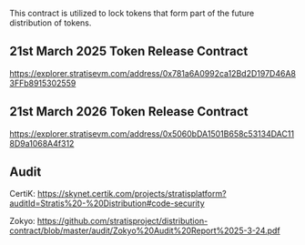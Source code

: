 This contract is utilized to lock tokens that form part of the future distribution of tokens.

## 21st March 2025 Token Release Contract
https://explorer.stratisevm.com/address/0x781a6A0992ca12Bd2D197D46A83FFb8915302559
## 21st March 2026 Token Release Contract
https://explorer.stratisevm.com/address/0x5060bDA1501B658c53134DAC118D9a1068A4f312

## Audit

CertiK: https://skynet.certik.com/projects/stratisplatform?auditId=Stratis%20-%20Distribution#code-security

Zokyo: https://github.com/stratisproject/distribution-contract/blob/master/audit/Zokyo%20Audit%20Report%2025-3-24.pdf
